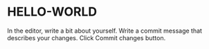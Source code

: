 # HELLO-WORLD
In the editor, write a bit about yourself.
Write a commit message that describes your changes.
Click Commit changes button.
